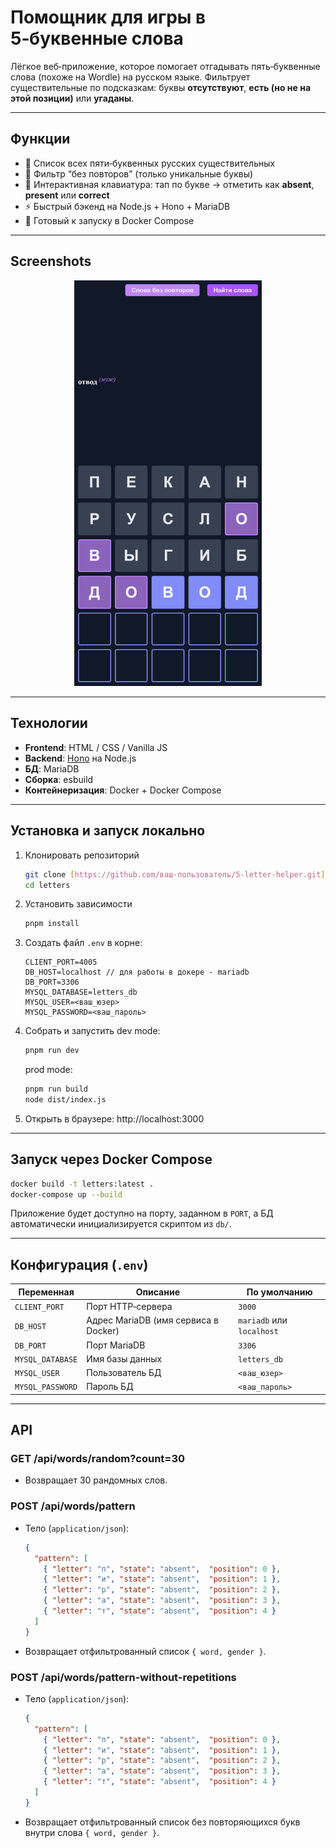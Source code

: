 # Помощник для игры в 5‑буквенные слова

Лёгкое веб‑приложение, которое помогает отгадывать пять‑буквенные слова (похоже на Wordle) на русском языке. Фильтрует существительные по подсказкам: буквы **отсутствуют**, **есть (но не на этой позиции)** или **угаданы**.

---

## Функции

- 📜 Список всех пяти‑буквенных русских существительных  
- 🚫 Фильтр “без повторов” (только уникальные буквы)  
- 🎯 Интерактивная клавиатура: тап по букве → отметить как **absent**, **present** или **correct**  
- ⚡️ Быстрый бэкенд на Node.js + Hono + MariaDB  
- 🐳 Готовый к запуску в Docker Compose

---

## Screenshots
<p align="center">
  <img src="./screenshots/overview.png" alt="Overview" width="300" />
</p>

---


## Технологии

- **Frontend**: HTML / CSS / Vanilla JS  
- **Backend**: [Hono](https://github.com/honojs/hono) на Node.js  
- **БД**: MariaDB  
- **Сборка**: esbuild
- **Контейнеризация**: Docker + Docker Compose  

---

## Установка и запуск локально

1. Клонировать репозиторий  
   ```bash
   git clone [https://github.com/ваш‑пользователь/5‑letter-helper.git](https://github.com/nazarukroman/letters.git)
   cd letters
   ```
2. Установить зависимости  
   ```bash
   pnpm install
   ```
3. Создать файл `.env` в корне:
   ```dotenv
   CLIENT_PORT=4005
   DB_HOST=localhost // для работы в докере - mariadb
   DB_PORT=3306
   MYSQL_DATABASE=letters_db
   MYSQL_USER=<ваш_юзер>
   MYSQL_PASSWORD=<ваш_пароль>
   ```
4. Собрать и запустить
   dev mode:
   ```bash
   pnpm run dev
   ```
   prod mode:
   ```bash
   pnpm run build
   node dist/index.js
   ```
6. Открыть в браузере: http://localhost:3000

---

## Запуск через Docker Compose

```bash
docker build -t letters:latest .
docker-compose up --build
```

Приложение будет доступно на порту, заданном в `PORT`, а БД автоматически инициализируется скриптом из `db/`.

---

## Конфигурация (`.env`)

| Переменная       | Описание                                 | По умолчанию   |
|------------------|------------------------------------------|----------------|
| `CLIENT_PORT`    | Порт HTTP‑сервера                        | `3000`         |
| `DB_HOST`        | Адрес MariaDB (имя сервиса в Docker)     | `mariadb` или `localhost` |
| `DB_PORT`        | Порт MariaDB                             | `3306`         |
| `MYSQL_DATABASE` | Имя базы данных                          | `letters_db`   |
| `MYSQL_USER`     | Пользователь БД                          | `<ваш_юзер>`   |
| `MYSQL_PASSWORD` | Пароль БД                                | `<ваш_пароль>` |

---

## API

### GET /api/words/random?count=30

- Возвращает 30 рандомных слов.  

### POST /api/words/pattern

- Тело (`application/json`):
  ```json
  {
    "pattern": [
      { "letter": "п", "state": "absent",  "position": 0 },
      { "letter": "и", "state": "absent",  "position": 1 },
      { "letter": "р", "state": "absent",  "position": 2 },
      { "letter": "а", "state": "absent",  "position": 3 },
      { "letter": "т", "state": "absent",  "position": 4 }
    ]
  }
  ```
- Возвращает отфильтрованный список `{ word, gender }`.

### POST /api/words/pattern-without-repetitions

- Тело (`application/json`):
  ```json
  {
    "pattern": [
      { "letter": "п", "state": "absent",  "position": 0 },
      { "letter": "и", "state": "absent",  "position": 1 },
      { "letter": "р", "state": "absent",  "position": 2 },
      { "letter": "а", "state": "absent",  "position": 3 },
      { "letter": "т", "state": "absent",  "position": 4 }
    ]
  }
  ```
- Возвращает отфильтрованный список без повторяющихся букв внутри слова `{ word, gender }`.
